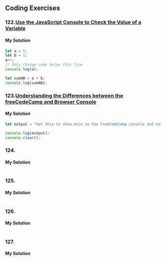 ## Coding Exercises
### 122.[Use the JavaScript Console to Check the Value of a Variable](https://www.freecodecamp.org/learn/javascript-algorithms-and-data-structures/debugging/use-the-javascript-console-to-check-the-value-of-a-variable)
#### My Solution
```javascript
let a = 5;
let b = 1;
a++;
// Only change code below this line
console.log(a);

let sumAB = a + b;
console.log(sumAB);
```
### 123.[Understanding the Differences between the freeCodeCamp and Browser Console](https://www.freecodecamp.org/learn/javascript-algorithms-and-data-structures/debugging/understanding-the-differences-between-the-freecodecamp-and-browser-console)
#### My Solution
```javascript
let output = "Get this to show once in the freeCodeCamp console and not at all in the browser console";

console.log(output);
console.clear();


```
### 124.[]()
#### My Solution
```javascript

```
### 125.[]()
#### My Solution
```javascript

```
### 126.[]()
#### My Solution
```javascript

```
### 127.[]()
#### My Solution
```javascript

```





